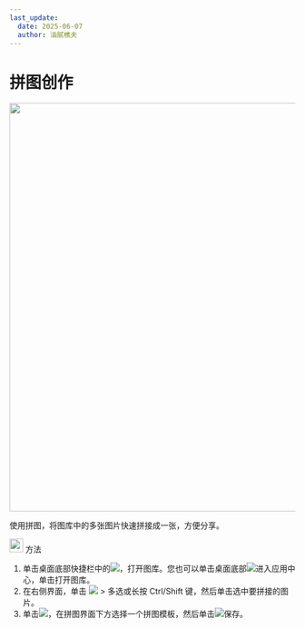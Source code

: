 ```yaml
---
last_update:
  date: 2025-06-07
  author: 油腻樵夫
---
```


# 拼图创作

<img src="https://tips-p01-drcn.dbankcdn.cn/MODEL/DOC/C00B030/resource/card/202512281uswxk/zh-cn/image/figure/fig_gallery_puzzle.png" width="720" height=""/> 

使用拼图，将图库中的多张图片快速拼接成一张，方便分享。

<img src="https://tips-p01-drcn.dbankcdn.cn/MODEL/DOC/C00B030/resource/card/202512281uswxk/zh-cn/image/common/buttons/fig_method.png" width="24" height="24"/> 方法

1.  单击桌面底部快捷栏中的![](https://tips-p01-drcn.dbankcdn.cn/MODEL/DOC/C00B030/resource/card/202512281uswxk/zh-cn/image/common/icon/appicon_gallery.png)，打开图库。您也可以单击桌面底部![](https://tips-p01-drcn.dbankcdn.cn/MODEL/DOC/C00B030/resource/card/202512281uswxk/zh-cn/image/common/icon/appicon_allapps.png)进入应用中心，单击打开图库。
2.  在右侧界面，单击 ![](https://tips-p01-drcn.dbankcdn.cn/MODEL/DOC/C00B030/resource/card/202512281uswxk/zh-cn/image/common/buttons/HM_public_more_1.png) > 多选或长按 Ctrl/Shift 键，然后单击选中要拼接的图片。
3.  单击![](https://tips-p01-drcn.dbankcdn.cn/MODEL/DOC/C00B030/resource/card/202512281uswxk/zh-cn/image/common/buttons/HM_gallery_puzzle.png)，在拼图界面下方选择一个拼图模板，然后单击![](https://tips-p01-drcn.dbankcdn.cn/MODEL/DOC/C00B030/resource/card/202512281uswxk/zh-cn/image/common/buttons/HM_public_save.png)保存。




